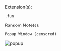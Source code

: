 Extension(s): 
```
.fun
```
Ransom Note(s): 
```
Popup Window (censored)
```
![popup](https://github.com/user-attachments/assets/aac6cf4b-f2a4-42c1-85bb-01a5961bd8c8)
